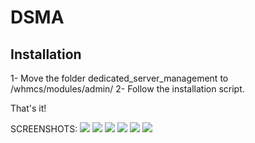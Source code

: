 DSMA
====

Installation
-------------
1- Move the folder dedicated_server_management to /whmcs/modules/admin/
2- Follow the installation script.

That's it!

SCREENSHOTS:
![](http://i.imgur.com/dyJVKxC.png)
![](http://i.imgur.com/hPDJa9e.png)
![](http://i.imgur.com/KW3JWBm.png)
![](http://i.imgur.com/BTSah9Z.png)
![](http://i.imgur.com/4T7T1jg.png)
![](http://i.imgur.com/pHJ8Inj.png)

